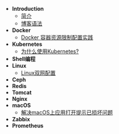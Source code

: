 * **Introduction**
  * [简介](README.md)
  * [博客语法](syntax.md)
* **Docker**
  * [Docker 容器资源限制配置实践](/Docker/容器资源限制配置.md)
* **Kubernetes**
  * [为什么使用Kubernetes?](/Kubernetes/base/为什么使用Kubernetes.md)
* **Shell编程**
* **Linux**
  * [Linux双网配置](/Linux/Linux双网卡配置.md)
* **Ceph**
* **Redis**
* **Tomcat**
* **Nginx**
* **macOS**
  * [解决macOS上应用打开提示已损坏问题](/macOS/解决macOS上应用打开提示已损坏问题.md)
* **Zabbix**
* **Prometheus**